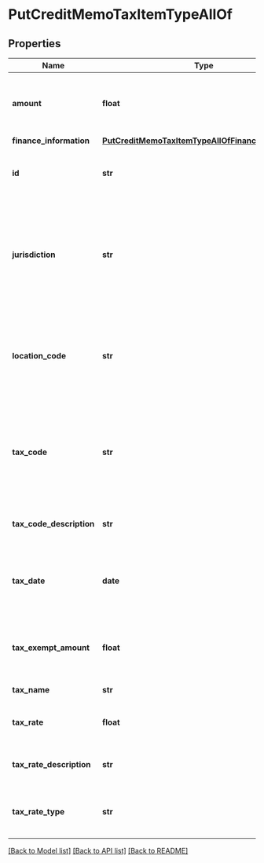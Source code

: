 # PutCreditMemoTaxItemTypeAllOf

## Properties
Name | Type | Description | Notes
------------ | ------------- | ------------- | -------------
**amount** | **float** | The amount of the taxation item in the credit memo item.  | [optional] 
**finance_information** | [**PutCreditMemoTaxItemTypeAllOfFinanceInformation**](PutCreditMemoTaxItemTypeAllOfFinanceInformation.md) |  | [optional] 
**id** | **str** | The ID of the taxation item in the credit memo item.  | 
**jurisdiction** | **str** | The jurisdiction that applies the tax or VAT. This value is typically a state, province, county, or city.  | [optional] 
**location_code** | **str** | The identifier for the location based on the value of the &#x60;taxCode&#x60; field.  | [optional] 
**tax_code** | **str** | The tax code identifies which tax rules and tax rates to apply to a specific credit memo.  | [optional] 
**tax_code_description** | **str** | The description of the tax code.  | [optional] 
**tax_date** | **date** | The date that the tax is applied to the credit memo, in &#x60;yyyy-mm-dd&#x60; format.  | [optional] 
**tax_exempt_amount** | **float** | The calculated tax amount excluded due to the exemption.  | [optional] 
**tax_name** | **str** | The name of taxation.  | [optional] 
**tax_rate** | **float** | The tax rate applied to the credit memo.  | [optional] 
**tax_rate_description** | **str** | The description of the tax rate.   | [optional] 
**tax_rate_type** | **str** | The type of the tax rate applied to the credit memo.  | [optional] 

[[Back to Model list]](../README.md#documentation-for-models) [[Back to API list]](../README.md#documentation-for-api-endpoints) [[Back to README]](../README.md)


